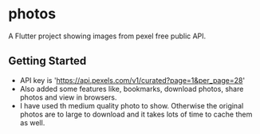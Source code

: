 # photos

A Flutter project showing images from pexel free public API.

## Getting Started

- API key is 'https://api.pexels.com/v1/curated?page=1&per_page=28'
- Also added some features like, bookmarks, download photos, share photos and view in browsers.
- I have used th medium quality photo to show. Otherwise the original photos are to large to download and it takes lots of time to cache them as well.
